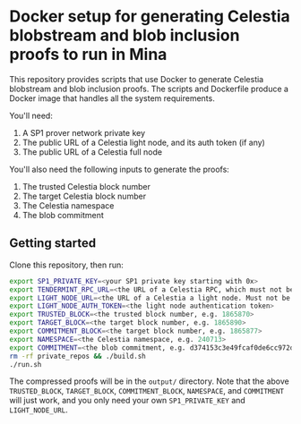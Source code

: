 # Docker setup for generating Celestia blobstream and blob inclusion proofs to run in Mina

This repository provides scripts that use Docker to generate Celestia
blobstream and blob inclusion proofs. The scripts and Dockerfile produce a Docker image that
handles all the system requirements.

You'll need:

1. A SP1 prover network private key
2. The public URL of a Celestia light node, and its auth token (if any)
3. The public URL of a Celestia full node

You'll also need the following inputs to generate the proofs:

1. The trusted Celestia block number
2. The target Celestia block number
3. The Celestia namespace
4. The blob commitment

## Getting started

Clone this repository, then run:

```bash
export SP1_PRIVATE_KEY=<your SP1 private key starting with 0x>
export TENDERMINT_RPC_URL=<the URL of a Celestia RPC, which must not be a light node. e.g. https://rpc.lunaroasis.net/>
export LIGHT_NODE_URL=<the URL of a Celestia a light node. Must not be a full node URL.>
export LIGHT_NODE_AUTH_TOKEN=<the light node authentication token>
export TRUSTED_BLOCK=<the trusted block number, e.g. 1865870>
export TARGET_BLOCK=<the target block number, e.g. 1865890>
export COMMITMENT_BLOCK=<the target block number, e.g. 1865877>
export NAMESPACE=<the Celestia namespace, e.g. 240713>
export COMMITMENT=<the blob commitment, e.g. d374153c3e49fcaf0de6cc972da43d1b312bd3dbd5c9926c85c00758c2d2cf2d>
rm -rf private_repos && ./build.sh
./run.sh
```

The compressed proofs will be in the `output/` directory. Note that the above
`TRUSTED_BLOCK`, `TARGET_BLOCK`, `COMMITMENT_BLOCK`, `NAMESPACE`, and
`COMMITMENT` will just work, and you only need your own `SP1_PRIVATE_KEY` and `LIGHT_NODE_URL`.
